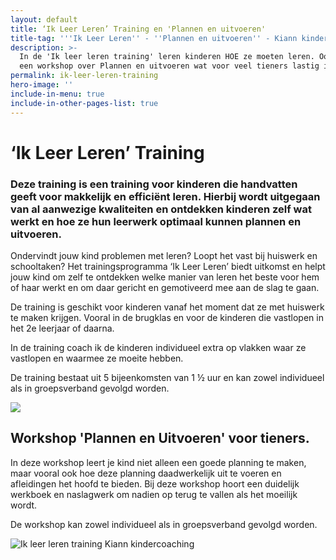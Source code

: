 ```yaml
---
layout: default
title: ‘Ik Leer Leren’ Training en 'Plannen en uitvoeren'
title-tag: '''Ik Leer Leren'' - ''Plannen en uitvoeren'' - Kiann kindercoaching'
description: >-
  In de 'Ik leer leren training' leren kinderen HOE ze moeten leren. Ook is er
  een workshop over Plannen en uitvoeren wat voor veel tieners lastig is.
permalink: ik-leer-leren-training
hero-image: ''
include-in-menu: true
include-in-other-pages-list: true
---
```

# ‘Ik Leer Leren’ Training

### Deze training is een training voor kinderen die handvatten geeft voor makkelijk en efficiënt leren. Hierbij wordt uitgegaan van al aanwezige kwaliteiten en ontdekken kinderen zelf wat werkt en hoe ze hun leerwerk optimaal kunnen plannen en uitvoeren.

Ondervindt jouw kind problemen met leren? Loopt het vast bij huiswerk en schooltaken? Het trainingsprogramma ‘Ik Leer Leren’ biedt uitkomst en helpt jouw kind om zelf te ontdekken welke manier van leren het beste voor hem of haar werkt en om daar gericht en gemotiveerd mee aan de slag te gaan.

De training is geschikt voor kinderen vanaf het moment dat ze met huiswerk te maken krijgen. Vooral in de brugklas en voor de kinderen die vastlopen in het 2e leerjaar of daarna.

In de training coach ik de kinderen individueel extra op vlakken waar ze vastlopen en waarmee ze moeite hebben.

De training bestaat uit 5 bijeenkomsten van 1 ½ uur en kan zowel individueel als in groepsverband gevolgd worden.

![](/uploads/72641525_2560866780663723_2856940214402678784_o.jpg)

## Workshop 'Plannen en Uitvoeren' voor tieners.

In deze workshop leert je kind niet alleen een goede planning te maken, maar vooral ook hoe deze planning daadwerkelijk uit te voeren en afleidingen het hoofd te bieden. Bij deze workshop hoort een duidelijk werkboek en naslagwerk om nadien op terug te vallen als het moeilijk wordt.

De workshop kan zowel individueel als in groepsverband gevolgd worden.

![Ik leer leren training Kiann kindercoaching](/uploads/wegwijzer-gecertificeerd.jpg)
